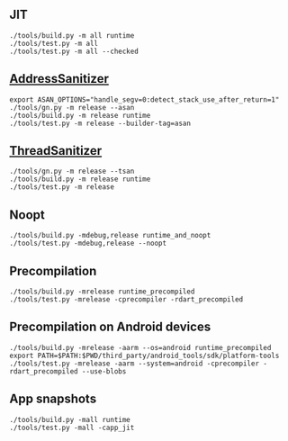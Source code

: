 ## JIT

```
./tools/build.py -m all runtime
./tools/test.py -m all
./tools/test.py -m all --checked
```

## [AddressSanitizer](https://github.com/google/sanitizers/wiki/AddressSanitizer)

```
export ASAN_OPTIONS="handle_segv=0:detect_stack_use_after_return=1"
./tools/gn.py -m release --asan
./tools/build.py -m release runtime
./tools/test.py -m release --builder-tag=asan
```

## [ThreadSanitizer](https://github.com/google/sanitizers/wiki/ThreadSanitizerCppManual)

```
./tools/gn.py -m release --tsan
./tools/build.py -m release runtime
./tools/test.py -m release
```

## Noopt

```
./tools/build.py -mdebug,release runtime_and_noopt
./tools/test.py -mdebug,release --noopt
```

## Precompilation

```
./tools/build.py -mrelease runtime_precompiled
./tools/test.py -mrelease -cprecompiler -rdart_precompiled
```

## Precompilation on Android devices
```
./tools/build.py -mrelease -aarm --os=android runtime_precompiled
export PATH=$PATH:$PWD/third_party/android_tools/sdk/platform-tools
./tools/test.py -mrelease -aarm --system=android -cprecompiler -rdart_precompiled --use-blobs
```

## App snapshots

```
./tools/build.py -mall runtime
./tools/test.py -mall -capp_jit
```
